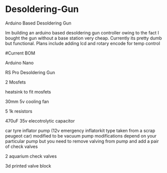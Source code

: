 # Desoldering-Gun
Arduino Based Desoldering Gun   

Im building an arduino based desoldering gun controller owing to the fact I bought the gun without a base station very cheap. 
Currently its pretty dumb but functional. 
Plans include adding lcd and rotary encode for temp control

#Current BOM

Arduino Nano

RS Pro Desoldering Gun

2 Mosfets

heatsink to fit mosfets

30mm 5v cooling fan

5 1k resistors

470uF 35v elecotrolytic capacitor

car tyre inflator pump (12v emergency inflatorkit type taken from a scrap peugeot car) modified to be vacuum pump modifications depend on your particular pump but you need to remove valving from pump and add a pair of check valves

2 aquarium check valves

3d printed valve block
